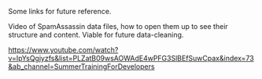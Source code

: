 Some links for future reference.

Video of SpamAssassin data files, how to open them up to see their structure and content. Viable for future data-cleaning.

https://www.youtube.com/watch?v=IpYsQgjyzfs&list=PLZatB09wsAOWAdE4wPFG3SlBEfSuwCpax&index=73&ab_channel=SummerTrainingForDevelopers
